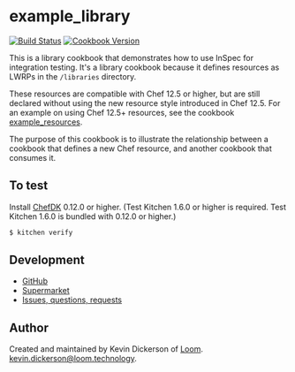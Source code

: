 # example_library

[![Build Status](https://travis-ci.org/loom-cookbooks/example_library.svg?branch=master)](https://travis-ci.org/loom-cookbooks/example_library) [![Cookbook Version](https://img.shields.io/cookbook/v/example_library.svg)](https://supermarket.chef.io/cookbooks/example_library)

This is a library cookbook that demonstrates how to use InSpec for integration testing. It's a library cookbook because it defines resources as LWRPs in the `/libraries` directory.

These resources are compatible with Chef 12.5 or higher, but are still declared without using the new resource style introduced in Chef 12.5. For an example on using Chef 12.5+ resources, see the cookbook [example_resources][example_resources].

The purpose of this cookbook is to illustrate the relationship between a cookbook that defines a new Chef resource, and another cookbook that consumes it.

## To test

Install [ChefDK][chefdk] 0.12.0 or higher.  (Test Kitchen 1.6.0 or higher is required. Test Kitchen 1.6.0 is bundled with  0.12.0 or higher.)

```bash
$ kitchen verify
```

## Development

* [GitHub][repository]
* [Supermarket][supermarket]
* [Issues, questions, requests][issues]

## Author

Created and maintained by Kevin Dickerson of [Loom](loom). <kevin.dickerson@loom.technology>.

[loom]: https://loom.technology
[repository]: https://github.com/loom-cookbooks/example_library
[supermarket]: https://supermarket.chef.io/cookbooks/example_library
[issues]: https://github.com/loom-cookbooks/example_library/issues
[chefdk]: https://downloads.chef.io/chef-dk/
[example_resources]: https://supermarket.chef.io/cookbooks/example_resources
